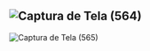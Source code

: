 ![Captura de Tela (564)](https://github.com/DabiLiam/Bot-para-Automatizacao/assets/130109019/936b3f9d-fc8a-4536-a8c3-3f6eaf2fa7a0)
-
![Captura de Tela (565)](https://github.com/DabiLiam/Bot-para-Automatizacao/assets/130109019/917f4665-64ca-4af0-ac25-dfd8ac789958)
